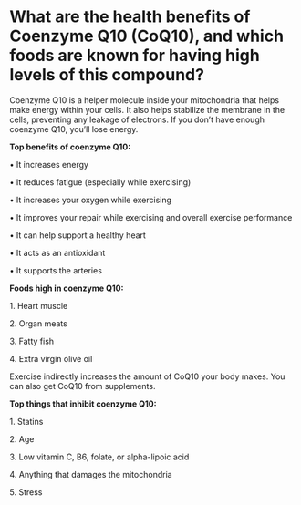 # What are the health benefits of Coenzyme Q10 (CoQ10), and which foods are known for having high levels of this compound?

Coenzyme Q10 is a helper molecule inside your mitochondria that helps make energy within your cells. It also helps stabilize the membrane in the cells, preventing any leakage of electrons. If you don’t have enough coenzyme Q10, you’ll lose energy.

**Top benefits of coenzyme Q10:**

• It increases energy

• It reduces fatigue (especially while exercising)

• It increases your oxygen while exercising

• It improves your repair while exercising and overall exercise performance

• It can help support a healthy heart

• It acts as an antioxidant

• It supports the arteries

**Foods high in coenzyme Q10:**

1\. Heart muscle

2\. Organ meats

3\. Fatty fish

4\. Extra virgin olive oil

Exercise indirectly increases the amount of CoQ10 your body makes. You can also get CoQ10 from supplements.

**Top things that inhibit coenzyme Q10:**

1\. Statins

2\. Age

3\. Low vitamin C, B6, folate, or alpha-lipoic acid

4\. Anything that damages the mitochondria

5\. Stress